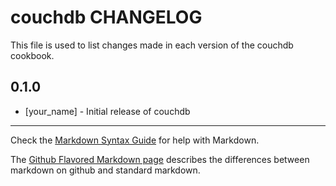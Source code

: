 couchdb CHANGELOG
==============

This file is used to list changes made in each version of the couchdb cookbook.

0.1.0
-----
- [your_name] - Initial release of couchdb

- - -
Check the [Markdown Syntax Guide](http://daringfireball.net/projects/markdown/syntax) for help with Markdown.

The [Github Flavored Markdown page](http://github.github.com/github-flavored-markdown/) describes the differences between markdown on github and standard markdown.

